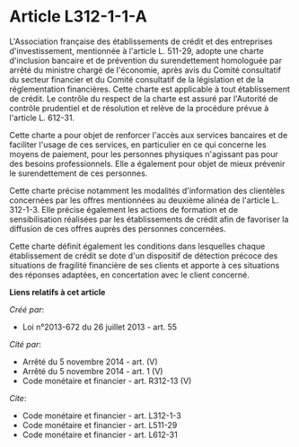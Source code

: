 # Article L312-1-1-A

L'Association française des établissements de crédit et des entreprises d'investissement, mentionnée à l'article L. 511-29,
adopte une charte d'inclusion bancaire et de prévention du surendettement homologuée par arrêté du ministre chargé de
l'économie, après avis du Comité consultatif du secteur financier et du Comité consultatif de la législation et de la
réglementation financières. Cette charte est applicable à tout établissement de crédit. Le contrôle du respect de la charte
est assuré par l'Autorité de contrôle prudentiel et de résolution et relève de la procédure prévue à l'article L. 612-31.

Cette charte a pour objet de renforcer l'accès aux services bancaires et de faciliter l'usage de ces services, en particulier
en ce qui concerne les moyens de paiement, pour les personnes physiques n'agissant pas pour des besoins professionnels. Elle
a également pour objet de mieux prévenir le surendettement de ces personnes.

Cette charte précise notamment les modalités d'information des clientèles concernées par les offres mentionnées au deuxième
alinéa de l'article L. 312-1-3. Elle précise également les actions de formation et de sensibilisation réalisées par les
établissements de crédit afin de favoriser la diffusion de ces offres auprès des personnes concernées.

Cette charte définit également les conditions dans lesquelles chaque établissement de crédit se dote d'un dispositif de
détection précoce des situations de fragilité financière de ses clients et apporte à ces situations des réponses adaptées, en
concertation avec le client concerné.

**Liens relatifs à cet article**

_Créé par_:

  - Loi n°2013-672 du 26 juillet 2013 - art. 55

_Cité par_:

  - Arrêté du 5 novembre 2014 - art. (V)
  - Arrêté du 5 novembre 2014 - art. 1 (V)
  - Code monétaire et financier - art. R312-13 (V)

_Cite_:

  - Code monétaire et financier - art. L312-1-3
  - Code monétaire et financier - art. L511-29
  - Code monétaire et financier - art. L612-31
